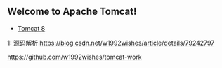## Welcome to Apache Tomcat!

- [Tomcat 8](https://tomcat.apache.org/tomcat-8.5-doc/)


1: 源码解析
https://blog.csdn.net/w1992wishes/article/details/79242797

https://github.com/w1992wishes/tomcat-work

